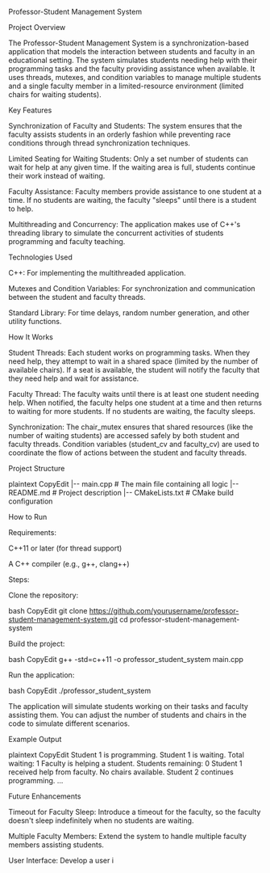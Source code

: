 Professor-Student Management System


Project Overview


The Professor-Student Management System is a synchronization-based application that models the interaction between students and faculty in an educational setting. The system simulates students needing help with their programming tasks and the faculty providing assistance when available. It uses threads, mutexes, and condition variables to manage multiple students and a single faculty member in a limited-resource environment (limited chairs for waiting students).


Key Features




Synchronization of Faculty and Students: The system ensures that the faculty assists students in an orderly fashion while preventing race conditions through thread synchronization techniques.




Limited Seating for Waiting Students: Only a set number of students can wait for help at any given time. If the waiting area is full, students continue their work instead of waiting.




Faculty Assistance: Faculty members provide assistance to one student at a time. If no students are waiting, the faculty "sleeps" until there is a student to help.




Multithreading and Concurrency: The application makes use of C++'s threading library to simulate the concurrent activities of students programming and faculty teaching.




Technologies Used




C++: For implementing the multithreaded application.




Mutexes and Condition Variables: For synchronization and communication between the student and faculty threads.




Standard Library: For time delays, random number generation, and other utility functions.




How It Works




Student Threads: Each student works on programming tasks. When they need help, they attempt to wait in a shared space (limited by the number of available chairs). If a seat is available, the student will notify the faculty that they need help and wait for assistance.




Faculty Thread: The faculty waits until there is at least one student needing help. When notified, the faculty helps one student at a time and then returns to waiting for more students. If no students are waiting, the faculty sleeps.




Synchronization: The chair_mutex ensures that shared resources (like the number of waiting students) are accessed safely by both student and faculty threads. Condition variables (student_cv and faculty_cv) are used to coordinate the flow of actions between the student and faculty threads.




Project Structure


plaintext
CopyEdit
|-- main.cpp               # The main file containing all logic
|-- README.md              # Project description
|-- CMakeLists.txt         # CMake build configuration



How to Run


Requirements:




C++11 or later (for thread support)




A C++ compiler (e.g., g++, clang++)




Steps:




Clone the repository:


bash
CopyEdit
git clone https://github.com/yourusername/professor-student-management-system.git
cd professor-student-management-system





Build the project:


bash
CopyEdit
g++ -std=c++11 -o professor_student_system main.cpp





Run the application:


bash
CopyEdit
./professor_student_system





The application will simulate students working on their tasks and faculty assisting them. You can adjust the number of students and chairs in the code to simulate different scenarios.


Example Output


plaintext
CopyEdit
Student 1 is programming.
Student 1 is waiting. Total waiting: 1
Faculty is helping a student. Students remaining: 0
Student 1 received help from faculty.
No chairs available. Student 2 continues programming.
...



Future Enhancements




Timeout for Faculty Sleep: Introduce a timeout for the faculty, so the faculty doesn't sleep indefinitely when no students are waiting.




Multiple Faculty Members: Extend the system to handle multiple faculty members assisting students.




User Interface: Develop a user i
